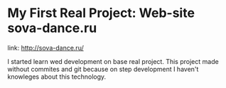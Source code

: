 # My First Real Project: Web-site sova-dance.ru
link: http://sova-dance.ru/

I started learn wed development on base real project.
This project made without commites and git because on step development I haven't knowleges about this technology. 
